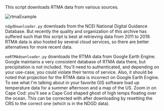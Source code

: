 This script downloads RTMA data from various sources.

![rtmaExample](http://docwatson.ai/wp-content/uploads/2021/12/rtmaExample.png)

`ndgdDownloader.py` downloads from the NCEI National Digital Guidance Database.  But recently the quality and organization of this archive has suffered such that this script is best at retrieving data from 2011 to 2019.  RTMA data is also hosted by several cloud services, so there are better alternatives for more recent data.

`eeRTMAdownloader.py` downloads the RTMA data from Google Earth Engine.  Google maintains a very consistent database of RTMA data there, but precipitation is not included.  You'll need to authenticated, and depending on your use-case, you could violate their terms of service.  Also, it should be noted that projection for the RTMA data is incorrect on Google Earth Engine.  To see what I'm talking about in your favorite GIS software load up temperature data for a summer afternoon and a map of the US.  Zoom in on Cape Cod: you'll see a Cape Cod shaped ghost of high temps floating over the ocean.  This can be corrected with after downloading by resetting the CRS to the correct one (which is in the NDGD data). 

